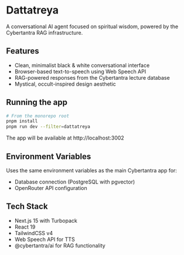 # Dattatreya

A conversational AI agent focused on spiritual wisdom, powered by the Cybertantra RAG infrastructure.

## Features

- Clean, minimalist black & white conversational interface
- Browser-based text-to-speech using Web Speech API
- RAG-powered responses from the Cybertantra lecture database
- Mystical, occult-inspired design aesthetic

## Running the app

```bash
# From the monorepo root
pnpm install
pnpm run dev --filter=dattatreya
```

The app will be available at http://localhost:3002

## Environment Variables

Uses the same environment variables as the main Cybertantra app for:
- Database connection (PostgreSQL with pgvector)
- OpenRouter API configuration

## Tech Stack

- Next.js 15 with Turbopack
- React 19
- TailwindCSS v4
- Web Speech API for TTS
- @cybertantra/ai for RAG functionality